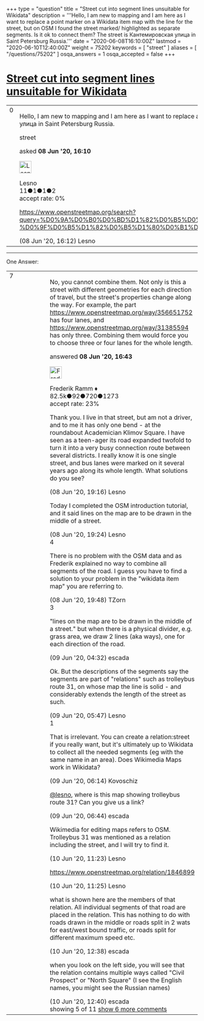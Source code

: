 +++
type = "question"
title = "Street cut into segment lines unsuitable for Wikidata"
description = '''Hello, I am new to mapping and I am here as I want to replace a point marker on a Wikidata item map with the line for the street, but on OSM I found the street marked/ highlighted as separate segments. Is it ok to connect them? The street is Кантемировская улица in Saint Petersburg Russia.'''
date = "2020-06-08T16:10:00Z"
lastmod = "2020-06-10T12:40:00Z"
weight = 75202
keywords = [ "street" ]
aliases = [ "/questions/75202" ]
osqa_answers = 1
osqa_accepted = false
+++

<div class="headNormal">

# [Street cut into segment lines unsuitable for Wikidata](/questions/75202/street-cut-into-segment-lines-unsuitable-for-wikidata)

</div>

<div id="main-body">

<div id="askform">

<table id="question-table" style="width:100%;">
<colgroup>
<col style="width: 50%" />
<col style="width: 50%" />
</colgroup>
<tbody>
<tr>
<td style="width: 30px; vertical-align: top"><div class="vote-buttons">
<span id="post-75202-upvote" class="ajax-command post-vote up" rel="nofollow" title="I like this post (click again to cancel)"> </span>
<div id="post-75202-score" class="post-score" title="current number of votes">
0
</div>
<span id="post-75202-downvote" class="ajax-command post-vote down" rel="nofollow" title="I dont like this post (click again to cancel)"> </span> <span id="favorite-mark" class="ajax-command favorite-mark" rel="nofollow" title="mark/unmark this question as favorite (click again to cancel)"> </span>
<div id="favorite-count" class="favorite-count">
&#10;</div>
</div></td>
<td><div id="item-right">
<div class="question-body">
<p>Hello, I am new to mapping and I am here as I want to replace a point marker on a Wikidata item map with the line for the street, but on OSM I found the street marked/ highlighted as separate segments. Is it ok to connect them? The street is Кантемировская улица in Saint Petersburg Russia.</p>
</div>
<div id="question-tags" class="tags-container tags">
<span class="post-tag tag-link-street" rel="tag" title="see questions tagged &#39;street&#39;">street</span>
</div>
<div id="question-controls" class="post-controls">
&#10;</div>
<div class="post-update-info-container">
<div class="post-update-info post-update-info-user">
<p>asked <strong>08 Jun '20, 16:10</strong></p>
<img src="https://secure.gravatar.com/avatar/1193477338d804e4822deccc2ec43cb5?s=32&amp;d=identicon&amp;r=g" class="gravatar" width="32" height="32" alt="Lesno&#39;s gravatar image" />
<p><span>Lesno</span><br />
<span class="score" title="11 reputation points">11</span><span title="1 badges"><span class="badge1">●</span><span class="badgecount">1</span></span><span title="1 badges"><span class="silver">●</span><span class="badgecount">1</span></span><span title="2 badges"><span class="bronze">●</span><span class="badgecount">2</span></span><br />
<span class="accept_rate" title="Rate of the user&#39;s accepted answers">accept rate:</span> <span title="Lesno has no accepted answers">0%</span></p>
</div>
</div>
<div id="comments-container-75202" class="comments-container">
<span id="75203"></span>
<div id="comment-75203" class="comment">
<div id="post-75203-score" class="comment-score">
&#10;</div>
<div class="comment-text">
<p><a href="https://www.openstreetmap.org/search?query=%D0%9A%D0%B0%D0%BD%D1%82%D0%B5%D0%BC%D0%B8%D1%80%D0%BE%D0%B2%D1%81%D0%BA%D0%B0%D1%8F%20%D1%83%D0%BB%D0%B8%D1%86%D0%B0%2C%20%D0%A1%D0%B0%D0%BD%D0%BA%D1%82-%D0%9F%D0%B5%D1%82%D0%B5%D1%80%D0%B1%D1%83%D1%80%D0%B3#map=17/59.98612/30.35368">https://www.openstreetmap.org/search?query=%D0%9A%D0%B0%D0%BD%D1%82%D0%B5%D0%BC%D0%B8%D1%80%D0%BE%D0%B2%D1%81%D0%BA%D0%B0%D1%8F%20%D1%83%D0%BB%D0%B8%D1%86%D0%B0%2C%20%D0%A1%D0%B0%D0%BD%D0%BA%D1%82-%D0%9F%D0%B5%D1%82%D0%B5%D1%80%D0%B1%D1%83%D1%80%D0%B3#map=17/59.98612/30.35368</a></p>
</div>
<div id="comment-75203-info" class="comment-info">
<span class="comment-age">(08 Jun '20, 16:12)</span> <span class="comment-user userinfo">Lesno</span>
</div>
</div>
</div>
<div id="comment-tools-75202" class="comment-tools">
&#10;</div>
<div class="clear">
&#10;</div>
<div id="comment-75202-form-container" class="comment-form-container">
&#10;</div>
<div class="clear">
&#10;</div>
</div></td>
</tr>
</tbody>
</table>

------------------------------------------------------------------------

<div class="tabBar">

<span id="sort-top"></span>

<div class="headQuestions">

One Answer:

</div>

</div>

<span id="75205"></span>

<div id="answer-container-75205" class="answer">

<table style="width:100%;">
<colgroup>
<col style="width: 50%" />
<col style="width: 50%" />
</colgroup>
<tbody>
<tr>
<td style="width: 30px; vertical-align: top"><div class="vote-buttons">
<span id="post-75205-upvote" class="ajax-command post-vote up" rel="nofollow" title="I like this post (click again to cancel)"> </span>
<div id="post-75205-score" class="post-score" title="current number of votes">
7
</div>
<span id="post-75205-downvote" class="ajax-command post-vote down" rel="nofollow" title="I dont like this post (click again to cancel)"> </span>
</div></td>
<td><div class="item-right">
<div class="answer-body">
<p>No, you cannot combine them. Not only is this a street with different geometries for each direction of travel, but the street's properties change along the way. For example, the part <a href="https://www.openstreetmap.org/way/356651752">https://www.openstreetmap.org/way/356651752</a> has four lanes, and <a href="https://www.openstreetmap.org/way/31385594">https://www.openstreetmap.org/way/31385594</a> has only three. Combining them would force you to choose three or four lanes for the whole length.</p>
</div>
<div class="answer-controls post-controls">
&#10;</div>
<div class="post-update-info-container">
<div class="post-update-info post-update-info-user">
<p>answered <strong>08 Jun '20, 16:43</strong></p>
<img src="https://secure.gravatar.com/avatar/a2b38d937e70ab39d895d17da0dd1ba4?s=32&amp;d=identicon&amp;r=g" class="gravatar" width="32" height="32" alt="Frederik%20Ramm&#39;s gravatar image" />
<p><span>Frederik Ramm ♦</span><br />
<span class="score" title="82494 reputation points"><span>82.5k</span></span><span title="92 badges"><span class="badge1">●</span><span class="badgecount">92</span></span><span title="720 badges"><span class="silver">●</span><span class="badgecount">720</span></span><span title="1273 badges"><span class="bronze">●</span><span class="badgecount">1273</span></span><br />
<span class="accept_rate" title="Rate of the user&#39;s accepted answers">accept rate:</span> <span title="Frederik Ramm has 417 accepted answers">23%</span></p>
</div>
</div>
<div id="comments-container-75205" class="comments-container">
<span id="75211"></span>
<div id="comment-75211" class="comment">
<div id="post-75211-score" class="comment-score">
&#10;</div>
<div class="comment-text">
<p>Thank you. I live in that street, but am not a driver, and to me it has only one bend - at the roundabout Academician Klimov Square. I have seen as a teen-ager its road expanded twofold to turn it into a very busy connection route between several districts. I really know it is one single street, and bus lanes were marked on it several years ago along its whole length. What solutions do you see?</p>
</div>
<div id="comment-75211-info" class="comment-info">
<span class="comment-age">(08 Jun '20, 19:16)</span> <span class="comment-user userinfo">Lesno</span>
</div>
</div>
<span id="75212"></span>
<div id="comment-75212" class="comment">
<div id="post-75212-score" class="comment-score">
&#10;</div>
<div class="comment-text">
<p>Today I completed the OSM introduction tutorial, and it said lines on the map are to be drawn in the middle of a street.</p>
</div>
<div id="comment-75212-info" class="comment-info">
<span class="comment-age">(08 Jun '20, 19:24)</span> <span class="comment-user userinfo">Lesno</span>
</div>
</div>
<span id="75215"></span>
<div id="comment-75215" class="comment">
<div id="post-75215-score" class="comment-score">
4
</div>
<div class="comment-text">
<p>There is no problem with the OSM data and as Frederik explained no way to combine all segments of the road. I guess you have to find a solution to your problem in the "wikidata item map" you are referring to.</p>
</div>
<div id="comment-75215-info" class="comment-info">
<span class="comment-age">(08 Jun '20, 19:48)</span> <span class="comment-user userinfo">TZorn</span>
</div>
</div>
<span id="75224"></span>
<div id="comment-75224" class="comment">
<div id="post-75224-score" class="comment-score">
3
</div>
<div class="comment-text">
<p>"lines on the map are to be drawn in the middle of a street." but when there is a physical divider, e.g. grass area, we draw 2 lines (aka ways), one for each direction of the road.</p>
</div>
<div id="comment-75224-info" class="comment-info">
<span class="comment-age">(09 Jun '20, 04:32)</span> <span class="comment-user userinfo">escada</span>
</div>
</div>
<span id="75225"></span>
<div id="comment-75225" class="comment not_top_scorer">
<div id="post-75225-score" class="comment-score">
&#10;</div>
<div class="comment-text">
<p>Ok. But the descriptions of the segments say the segments are part of "relations" such as trolleybus route 31, on whose map the line is solid - and considerably extends the length of the street as such.</p>
</div>
<div id="comment-75225-info" class="comment-info">
<span class="comment-age">(09 Jun '20, 05:47)</span> <span class="comment-user userinfo">Lesno</span>
</div>
</div>
<span id="75226"></span>
<div id="comment-75226" class="comment">
<div id="post-75226-score" class="comment-score">
1
</div>
<div class="comment-text">
<p>That is irrelevant. You can create a relation:street if you really want, but it's ultimately up to Wikidata to collect all the needed segments (eg with the same name in an area). Does Wikimedia Maps work in Wikidata?</p>
</div>
<div id="comment-75226-info" class="comment-info">
<span class="comment-age">(09 Jun '20, 06:14)</span> <span class="comment-user userinfo">Kovoschiz</span>
</div>
</div>
<span id="75227"></span>
<div id="comment-75227" class="comment not_top_scorer">
<div id="post-75227-score" class="comment-score">
&#10;</div>
<div class="comment-text">
<p><a href="https://help.openstreetmap.org/users/18514/lesno"></a><a href="https://help.openstreetmap.org/users/18514/lesno">@lesno</a>, where is this map showing trolleybus route 31? Can you give us a link?</p>
</div>
<div id="comment-75227-info" class="comment-info">
<span class="comment-age">(09 Jun '20, 06:44)</span> <span class="comment-user userinfo">escada</span>
</div>
</div>
<span id="75266"></span>
<div id="comment-75266" class="comment not_top_scorer">
<div id="post-75266-score" class="comment-score">
&#10;</div>
<div class="comment-text">
<p>Wikimedia for editing maps refers to OSM. Trolleybus 31 was mentioned as a relation including the street, and I will try to find it.</p>
</div>
<div id="comment-75266-info" class="comment-info">
<span class="comment-age">(10 Jun '20, 11:23)</span> <span class="comment-user userinfo">Lesno</span>
</div>
</div>
<span id="75267"></span>
<div id="comment-75267" class="comment not_top_scorer">
<div id="post-75267-score" class="comment-score">
&#10;</div>
<div class="comment-text">
<p><a href="https://www.openstreetmap.org/relation/1846899">https://www.openstreetmap.org/relation/1846899</a></p>
</div>
<div id="comment-75267-info" class="comment-info">
<span class="comment-age">(10 Jun '20, 11:25)</span> <span class="comment-user userinfo">Lesno</span>
</div>
</div>
<span id="75272"></span>
<div id="comment-75272" class="comment not_top_scorer">
<div id="post-75272-score" class="comment-score">
&#10;</div>
<div class="comment-text">
<p>what is shown here are the members of that relation. All individual segments of that road are placed in the relation. This has nothing to do with roads drawn in the middle or roads split in 2 wats for east/west bound traffic, or roads split for different maximum speed etc.</p>
</div>
<div id="comment-75272-info" class="comment-info">
<span class="comment-age">(10 Jun '20, 12:38)</span> <span class="comment-user userinfo">escada</span>
</div>
</div>
<span id="75273"></span>
<div id="comment-75273" class="comment not_top_scorer">
<div id="post-75273-score" class="comment-score">
&#10;</div>
<div class="comment-text">
<p>when you look on the left side, you will see that the relation contains multiple ways called "Civil Prospect" or "North Square" (I see the English names, you might see the Russian names)</p>
</div>
<div id="comment-75273-info" class="comment-info">
<span class="comment-age">(10 Jun '20, 12:40)</span> <span class="comment-user userinfo">escada</span>
</div>
</div>
</div>
<div id="comment-tools-75205" class="comment-tools">
<span class="comments-showing"> showing 5 of 11 </span> <a href="#" class="show-all-comments-link">show 6 more comments</a>
</div>
<div class="clear">
&#10;</div>
<div id="comment-75205-form-container" class="comment-form-container">
&#10;</div>
<div class="clear">
&#10;</div>
</div></td>
</tr>
</tbody>
</table>

</div>

<div class="paginator-container-left">

</div>

</div>

</div>

